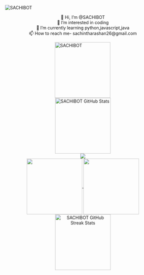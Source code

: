 ![SACHIBOT](https://cardivo.vercel.app/api?name=Sachintha%20Rashan%20&description=Hi,%20Welcome%20To%20My%20Profile&image=https://telegra.ph/file/78d8fad98d6ad886f8f92.jpg&s=10?v=4&backgroundColor=%23e4f2f6&instagram=sachi_ya_004&github=SACHIBOT)
<p align="center">
 👋 Hi, I’m @SACHIBOT<br>
 👀 I’m interested in coding<br>
 🌱 I’m currently learning python,javascript,java<br>
 📫 How to reach me- sachintharashan26@gmail.com<br>
  </p>
<div style="display: flex; flex-direction: column; align-items: center;">

<img align="left" height="180em" src="https://github-readme-stats.vercel.app/api/top-langs/?username=SACHIBOT&layout=compact&theme=dark" alt=SACHIBOT />
<img height="180em" src="https://github-readme-stats.vercel.app/api?username=SACHIBOT&show_icons=true&locale=en&theme=dark" alt="SACHIBOT GitHub Stats" />



<img src="https://user-images.githubusercontent.com/73097560/115834477-dbab4500-a447-11eb-908a-139a6edaec5c.gif">
<div align="center">
<a href="https://github.com/SACHIBOT">
<img align="center" src="http://github-profile-summary-cards.vercel.app/api/cards/most-commit-language?username=SACHIBOT&theme=dark" height="180em" />
<img align="center" src="http://github-profile-summary-cards.vercel.app/api/cards/repos-per-language?username=SACHIBOT&theme=dark" height="180em" />
<img height="180em" src="https://github-readme-streak-stats.herokuapp.com/?user=SACHIBOT&theme=dark" alt="SACHIBOT GitHub Streak Stats" />
</div>
